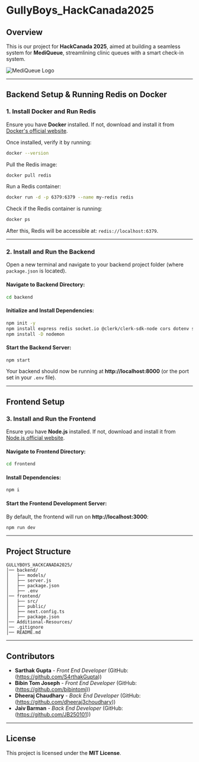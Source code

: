 # GullyBoys_HackCanada2025

## Overview
This is our project for **HackCanada 2025**, aimed at building a seamless system for **MediQueue**, streamlining clinic queues with a smart check-in system.

![MediQueue Logo](MediqueueLogoWhite-PNG.png)

---

## Backend Setup & Running Redis on Docker

### 1. Install Docker and Run Redis
Ensure you have **Docker** installed. If not, download and install it from [Docker's official website](https://www.docker.com/).

Once installed, verify it by running:
```sh
docker --version
```

Pull the Redis image:
```sh
docker pull redis
```

Run a Redis container:
```sh
docker run -d -p 6379:6379 --name my-redis redis
```

Check if the Redis container is running:
```sh
docker ps
```
After this, Redis will be accessible at: `redis://localhost:6379`.

---

### 2. Install and Run the Backend
Open a new terminal and navigate to your backend project folder (where `package.json` is located).

#### Navigate to Backend Directory:
```sh
cd backend
```

#### Initialize and Install Dependencies:
```sh
npm init -y
npm install express redis socket.io @clerk/clerk-sdk-node cors dotenv sqlite3
npm install -D nodemon
```

#### Start the Backend Server:
```sh
npm start
```
Your backend should now be running at **http://localhost:8000** (or the port set in your `.env` file).

---

## Frontend Setup

### 3. Install and Run the Frontend
Ensure you have **Node.js** installed. If not, download and install it from [Node.js official website](https://nodejs.org/).

#### Navigate to Frontend Directory:
```sh
cd frontend
```

#### Install Dependencies:
```sh
npm i
```

#### Start the Frontend Development Server:
By default, the frontend will run on **http://localhost:3000**:
```sh
npm run dev
```

---

## Project Structure

```
GULLYBOYS_HACKCANADA2025/
│── backend/
│   ├── models/
│   ├── server.js
│   ├── package.json
│   ├── .env
│── frontend/
│   ├── src/
│   ├── public/
│   ├── next.config.ts
│   ├── package.json
│── Additional-Resources/
│── .gitignore
│── README.md
```

---

## Contributors
- **Sarthak Gupta** - *Front End Developer* (GitHub: (https://github.com/S4rthakGupta))
- **Bibin Tom Joseph** - *Front End Developer* (GitHub:(https://github.com/bibintomj))
- **Dheeraj Chaudhary** - *Back End Developer* (GitHub: (https://github.com/dheeraj3choudhary))
- **Jaiv Barman** - *Back End Developer* (GitHub: (https://github.com/JB250101))

---

## License
This project is licensed under the **MIT License**.
